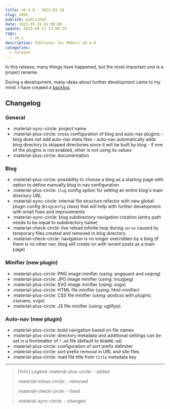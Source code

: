 ```yaml
---
title: v0.4.0 - 2023-03-28
slug: v040
publish: published
date: 2023-03-28 02:00:00
update: 2023-09-11 23:00:24
tags:
  - v0.x
description: Publisher for MkDocs v0.4.0
categories:
  - release
---
```


In this release, many things have happened, but the most important one is a project rename.

During a development, many ideas about further development came to my mind. I have created a [backlog](../05_dev/other/02_backlog.md).

<!-- more -->

## Changelog

### General

- :material-sync-circle: project name
- :material-plus-circle: cross configuration of blog and auto-nav plugins:
	  - blog does not add auto-nav meta files
	  - auto-nav automatically adds blog directory to skipped directories since it will be built by blog
	  - if one of the plugins is not enabled, other is not using its values
- :material-plus-circle: documentation

### Blog

- :material-plus-circle: possibility to choose a blog as a starting page with option to define manually blog in nav configuration
- :material-plus-circle: `slug` config option for setting an entire blog's main directory URL
- :material-sync-circle: internal file structure refactor with new global plugin config (`BlogConfig` class) that will help with further development with small fixes and improvements
- :material-sync-circle: blog subdirectory navigation creation (entry path needs to be equal to subdirectory name)
- :material-check-circle: live reload infinite loop during `serve` caused by temporary files created and removed in blog directory
- :material-check-circle: navigation is no longer overridden by a blog (if there is no other nav, blog will create on with recent posts as a main page)

### Minifier (new plugin)

- :material-plus-circle: PNG image minifier (using: pngquant and oxipng)
- :material-plus-circle: JPG image minifier (using: mozjpeg)
- :material-plus-circle: SVG image minifier (using: svgo)
- :material-plus-circle: HTML file minifier (using: html-minifier)
- :material-plus-circle: CSS file minifier (using: postcss with plugins: cssnano, svgo)
- :material-plus-circle: JS file minifier (using: uglifyjs)

### Auto-nav (new plugin)

- :material-plus-circle: build navigation based on file names
- :material-plus-circle: directory metadata and additional settings can be set in a frontmatter of `*.md` file (default to `README.md`)
- :material-plus-circle: configuration of sort prefix delimiter
- :material-plus-circle: sort prefix removal in URL and site files
- :material-plus-circle: read file title from `title` metadata key

---

> [!info] Legend
> :material-plus-circle: - added
>
> :material-minus-circle: - removed
>
> :material-check-circle: - fixed
>
> :material-sync-circle: - changed

